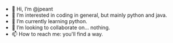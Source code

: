 - 👋 Hi, I’m @jpeant
- 👀 I’m interested in coding in general, but mainly python and java.
- 🌱 I’m currently learning python.
- 💞️ I’m looking to collaborate on... nothing.
- 📫 How to reach me: you'll find a way.

<!---
jpeant/jpeant is a ✨ special ✨ repository because its `README.md` (this file) appears on your GitHub profile.
You can click the Preview link to take a look at your changes.
--->
